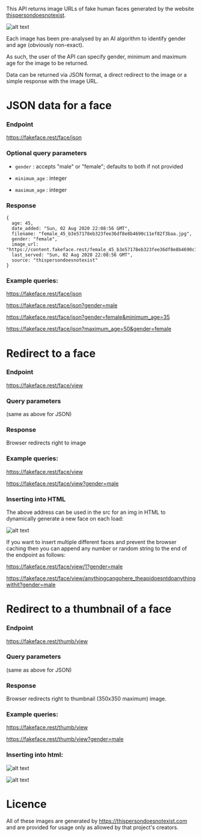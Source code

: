 This API returns image URLs of fake human faces generated by the website [thispersondoesnotexist](https://thispersondoesnotexist.com/).

![alt text](https://fakeface.rest/thumb/view/20?minimum_age=25 "Dynamically generated image")

Each image has been pre-analysed by an AI algorithm to identify gender and age (obviously non-exact).

As such, the user of the API can specify gender, minimum and maximum age for the image to be returned.

Data can be returned via JSON format, a direct redirect to the image or a simple response with the image URL.


# JSON data for a face

### Endpoint
https://fakeface.rest/face/json

### Optional query parameters

* `gender` : accepts "male" or "female"; defaults to both if not provided

* `minimum_age` : integer

* `maximum_age` : integer

### Response
````
{
  age: 45,
  date_added: "Sun, 02 Aug 2020 22:08:56 GMT",
  filename: "female_45_b3e57178eb323fee36df8e8b4690c11ef82f3baa.jpg",
  gender: "female",
  image_url: "https://content.fakeface.rest/female_45_b3e57178eb323fee36df8e8b4690c11ef82f3baa.jpg",
  last_served: "Sun, 02 Aug 2020 22:08:56 GMT",
  source: "thispersondoesnotexist"
}
````

### Example queries:

<https://fakeface.rest/face/json>

<https://fakeface.rest/face/json?gender=male>

<https://fakeface.rest/face/json?gender=female&minimum_age=35>

<https://fakeface.rest/face/json?maximum_age=50&gender=female>

# Redirect to a face

### Endpoint
https://fakeface.rest/face/view

### Query parameters
(same as above for JSON)

### Response

Browser redirects right to image

### Example queries:

<https://fakeface.rest/face/view>

<https://fakeface.rest/face/view?gender=male>

### Inserting into HTML

The above address can be used in the src for an img in HTML to dynamically generate a new face on each load:

![alt text](https://fakeface.rest/face/view "Dynamically generated image")

If you want to insert multiple different faces and prevent the browser caching then you can append any number or random string to the end of the endpoint as follows:

<https://fakeface.rest/face/view/1?gender=male>

<https://fakeface.rest/face/view/anythingcangohere_theapidoesntdoanythingwithit?gender=male>


# Redirect to a thumbnail of a face

### Endpoint
https://fakeface.rest/thumb/view

### Query parameters
(same as above for JSON)

### Response

Browser redirects right to thumbnail (350x350 maximum) image.

### Example queries:

<https://fakeface.rest/thumb/view>

<https://fakeface.rest/thumb/view?gender=male>

### Inserting into html:

![alt text](https://fakeface.rest/thumb/view/99 "Dynamically generated image")

![alt text](https://fakeface.rest/thumb/view/88 "Dynamically generated image")


# Licence

All of these images are generated by https://thispersondoesnotexist.com and are provided for usage only as allowed by that project's creators.
